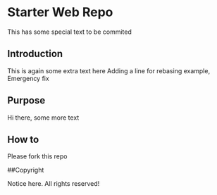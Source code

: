 # Starter Web Repo

This has some special text to be commited

## Introduction

This is again some extra text here
Adding a line for rebasing example,
Emergency fix

## Purpose 

Hi there, some more text

## How to
Please fork this repo

##Copyright

Notice here. All rights reserved! 
